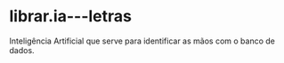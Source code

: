 # librar.ia---letras
Inteligência Artificial que serve para identificar as mãos com o banco de dados.

